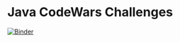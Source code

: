 # Java CodeWars Challenges
[![Binder](https://mybinder.org/badge_logo.svg)](https://mybinder.org/v2/gh/RioSif/Java-CodeWars_Challenges.git/HEAD)

